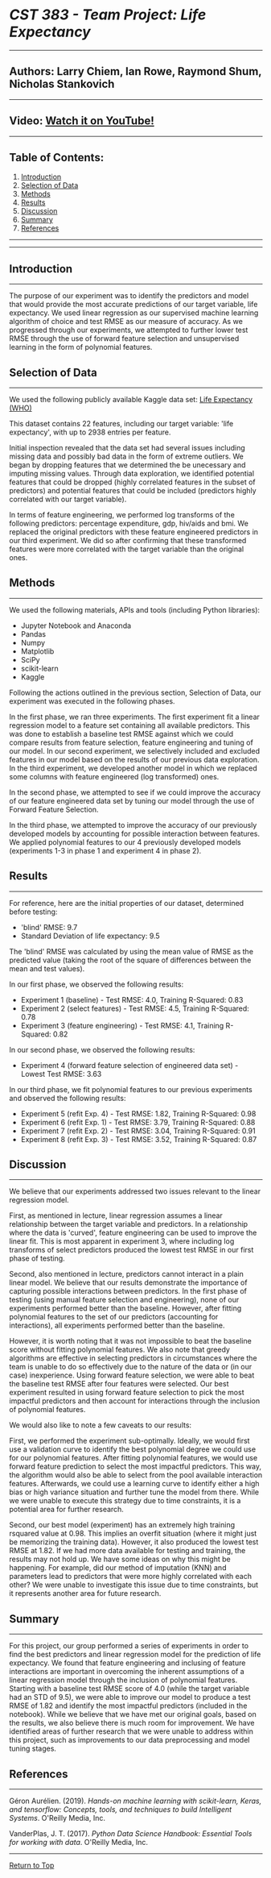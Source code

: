 # _CST 383 - Team Project: Life Expectancy_

---

## **Authors**: Larry Chiem, Ian Rowe, Raymond Shum, Nicholas Stankovich

---

## **Video**: [Watch it on YouTube!](https://youtu.be/pR06KVtDhz4)

---

## **Table of Contents:**
1. [Introduction](#introduction)
1. [Selection of Data](#selection-of-data)
1. [Methods](#methods)
1. [Results](#results)
1. [Discussion](#discussion)
1. [Summary](#summary)
1. [References](#references)
---
---

## Introduction
---
The purpose of our experiment was to identify the predictors and model that would provide the most accurate predictions of our target variable, life expectancy. We used linear regression as our supervised machine learning algorithm of choice and test RMSE as our measure of accuracy. As we progressed through our experiments, we attempted to further lower test RMSE through the use of forward feature selection and unsupervised learning in the form of polynomial features. 

## Selection of Data
---

We used the following publicly available Kaggle data set: [Life Expectancy (WHO)](https://www.kaggle.com/kumarajarshi/life-expectancy-who)

This dataset contains 22 features, including our target variable: 'life expectancy', with up to 2938 entries per feature.

Initial inspection revealed that the data set had several issues including missing data and possibly bad data in the form of extreme outliers. We began by dropping features that we determined the be unecessary and imputing missing values. Through data exploration, we identified potential features that could be dropped (highly correlated features in the subset of predictors) and potential features that could be included (predictors highly correlated with our target variable).

In terms of feature engineering, we performed log transforms of the following predictors: percentage expenditure, gdp, hiv/aids and bmi. We replaced the original predictors with these feature engineered predictors in our third experiment. We did so after confirming that these transformed features were more correlated with the target variable than the original ones.

## Methods
---

We used the following materials, APIs and tools (including Python libraries):
- Jupyter Notebook and Anaconda
- Pandas
- Numpy
- Matplotlib
- SciPy
- scikit-learn
- Kaggle

Following the actions outlined in the previous section, Selection of Data, our experiment was executed in the following phases.

In the first phase, we ran three experiments. The first experiment fit a linear regression model to a feature set containing all available predictors. This was done to establish a baseline test RMSE against which we could compare results from feature selection, feature engineering and tuning of our model. In our second experiment, we selectively included and excluded features in our model based on the results of our previous data exploration. In the third experiment, we developed another model in which we replaced some columns with feature engineered (log transformed) ones. 

In the second phase, we attempted to see if we could improve the accuracy of our feature engineered data set by tuning our model through the use of Forward Feature Selection. 

In the third phase, we attempted to improve the accuracy of our previously developed models by accounting for possible interaction between features. We applied polynomial features to our 4 previously developed models (experiments 1-3 in phase 1 and experiment 4 in phase 2).

## Results
---
For reference, here are the initial properties of our dataset, determined before testing:
- 'blind' RMSE: 9.7
- Standard Deviation of life expectancy: 9.5

The 'blind' RMSE was calculated by using the mean value of RMSE as the predicted value (taking the root of the square of differences between the mean and test values).

In our first phase, we observed the following results:
- Experiment 1 (baseline) - Test RMSE: 4.0, Training R-Squared: 0.83
- Experiment 2 (select features) - Test RMSE: 4.5, Training R-Squared: 0.78
- Experiment 3 (feature engineering) - Test RMSE: 4.1, Training R-Squared: 0.82

In our second phase, we observed the following results:
- Experiment 4 (forward feature selection of engineered data set) - Lowest Test RMSE: 3.63

In our third phase, we fit polynomial features to our previous experiments and observed the following results:
- Experiment 5 (refit Exp. 4) - Test RMSE: 1.82, Training R-Squared: 0.98
- Experiment 6 (refit Exp. 1) - Test RMSE: 3.79, Training R-Squared: 0.88
- Experiment 7 (refit Exp. 2) - Test RMSE: 3.04, Training R-Squared: 0.91
- Experiment 8 (refit Exp. 3) - Test RMSE: 3.52, Training R-Squared: 0.87

## Discussion
---
We believe that our experiments addressed two issues relevant to the linear regression model. 

First, as mentioned in lecture, linear regression assumes a linear relationship between the target variable and predictors. In a relationship where the data is 'curved', feature engineering can be used to improve the linear fit. This is most apparent in experiment 3, where including log transforms of select predictors produced the lowest test RMSE in our first phase of testing.

Second, also mentioned in lecture, predictors cannot interact in a plain linear model. We believe that our results demonstrate the importance of capturing possible interactions between predictors. In the first phase of testing (using manual feature selection and engineering), none of our experiments performed better than the baseline. However, after fitting polynomial features to the set of our predictors (accounting for interactions), all experiments performed better than the baseline.

However, it is worth noting that it was not impossible to beat the baseline score without fitting polynomial features. We also note that greedy algorithms are effective in selecting predictors in circumstances where the team is unable to do so effectively due to the nature of the data or (in our case) inexperience. Using forward feature selection, we were able to beat the baseline test RMSE after four features were selected. Our best experiment resulted in using forward feature selection to pick the most impactful predictors and then account for interactions through the inclusion of polynomial features. 

We would also like to note a few caveats to our results:

First, we performed the experiment sub-optimally. Ideally, we would first use a validation curve to identify the best polynomial degree we could use for our polynomial features. After fitting polynomial features, we would use forward feature prediction to select the most impactful predictors. This way, the algorithm would also be able to select from the pool available interaction features. Afterwards, we could use a learning curve to identify either a high bias or high variance situation and further tune the model from there. While we were unable to execute this strategy due to time constraints, it is a potential area for further research. 

Second, our best model (experiment) has an extremely high training rsquared value at 0.98. This implies an overfit situation (where it might just be memorizing the training data). However, it also produced the lowest test RMSE at 1.82. If we had more data available for testing and training, the results may not hold up. We have some ideas on why this might be happening. For example, did our method of imputation (KNN) and parameters lead to predictors that were more highly correlated with each other? We were unable to investigate this issue due to time constraints, but it represents another area for future research.

## Summary
---

For this project, our group performed a series of experiments in order to find the best predictors and linear regression model for the prediction of life expectancy. We found that feature engineering and inclusing of feature interactions are important in overcoming the inherent assumptions of a linear regression model through the inclusion of polynomial features. Starting with a baseline test RMSE score of 4.0 (while the target variable had an STD of 9.5), we were able to improve our model to produce a test RMSE of 1.82 and identify the most impactful predictors (included in the notebook). While we believe that we have met our original goals, based on the results, we also believe there is much room for improvement. We have identified areas of further research that we were unable to address within this project, such as improvements to our data preprocessing and model tuning stages. 

## References

---

Géron Aurélien. (2019). _Hands-on machine learning with scikit-learn, Keras, and tensorflow: Concepts, tools, and techniques to build Intelligent Systems_. O&#39;Reilly Media, Inc.

VanderPlas, J. T. (2017). _Python Data Science Handbook: Essential Tools for working with data_. O&#39;Reilly Media, Inc.

---

[Return to Top](#table-of-contents)

